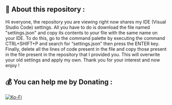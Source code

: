 ## 💫 About this repository :
Hi everyone, the repository you are viewing right now shares my IDE (Visual Studio Code) settings. All you have to do is download the file named "settings.json" and copy its contents to your file with the same name on your IDE. To do this, go to the command palette by executing the command CTRL+SHIFT+P and search for “settings.json” then press the ENTER key. Finally, delete all the lines of code present in the file and copy those present in the file present in the repository that I provided you. This will overwrite your old settings and apply my own. Thank you for your interest and now enjoy !

## 💰 You can help me by Donating :
[![Ko-Fi](https://img.shields.io/badge/Ko--fi-F16061?style=for-the-badge&logo=ko-fi&logoColor=white)](https://ko-fi.com/fortis381) 
